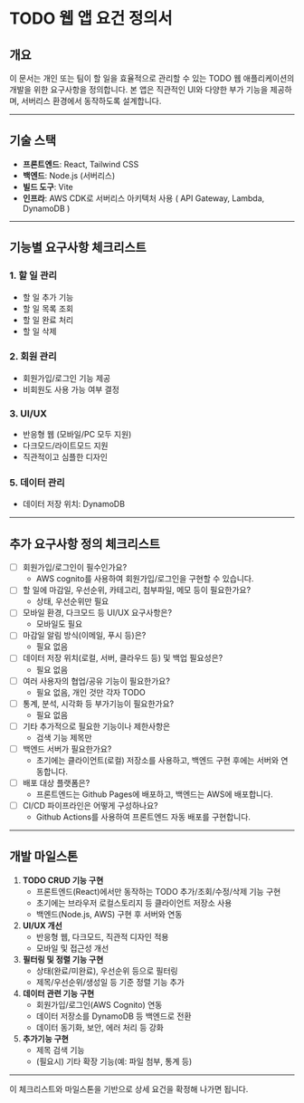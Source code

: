 # TODO 웹 앱 요건 정의서

## 개요
이 문서는 개인 또는 팀이 할 일을 효율적으로 관리할 수 있는 TODO 웹 애플리케이션의 개발을 위한 요구사항을 정의합니다. 본 앱은 직관적인 UI와 다양한 부가 기능을 제공하며, 서버리스 환경에서 동작하도록 설계합니다.

---

## 기술 스택
- **프론트엔드**: React, Tailwind CSS
- **백엔드**: Node.js (서버리스)
- **빌드 도구**: Vite
- **인프라**: AWS CDK로 서버리스 아키텍처 사용 ( API Gateway, Lambda, DynamoDB )

---

## 기능별 요구사항 체크리스트

### 1. 할 일 관리
- 할 일 추가 기능
- 할 일 목록 조회
- 할 일 완료 처리
- 할 일 삭제

### 2. 회원 관리
- 회원가입/로그인 기능 제공
- 비회원도 사용 가능 여부 결정

### 3. UI/UX
- 반응형 웹 (모바일/PC 모두 지원)
- 다크모드/라이트모드 지원
- 직관적이고 심플한 디자인

### 5. 데이터 관리
- 데이터 저장 위치: DynamoDB

---

## 추가 요구사항 정의 체크리스트
- [ ] 회원가입/로그인이 필수인가요?
   - AWS cognito를 사용하여 회원가입/로그인을 구현할 수 있습니다.
- [ ] 할 일에 마감일, 우선순위, 카테고리, 첨부파일, 메모 등이 필요한가요?
   - 상태, 우선순위만 필요
- [ ] 모바일 환경, 다크모드 등 UI/UX 요구사항은?
   - 모바일도 필요
- [ ] 마감일 알림 방식(이메일, 푸시 등)은?
   - 필요 없음
- [ ] 데이터 저장 위치(로컬, 서버, 클라우드 등) 및 백업 필요성은?
   - 필요 없음
- [ ] 여러 사용자의 협업/공유 기능이 필요한가요?
   - 필요 없음, 개인 것만 각자 TODO
- [ ] 통계, 분석, 시각화 등 부가기능이 필요한가요?
   - 필요 없음
- [ ] 기타 추가적으로 필요한 기능이나 제한사항은
   - 검색 기능 제목만
- [ ] 백엔드 서버가 필요한가요?
   - 초기에는 클라이언트(로컬) 저장소를 사용하고, 백엔드 구현 후에는 서버와 연동합니다.
- [ ] 배포 대상 플랫폼은?
   - 프론트엔드는 Github Pages에 배포하고, 백엔드는 AWS에 배포합니다.
- [ ] CI/CD 파이프라인은 어떻게 구성하나요?
   - Github Actions를 사용하여 프론트엔드 자동 배포를 구현합니다.

---

## 개발 마일스톤

1. **TODO CRUD 기능 구현**
   - 프론트엔드(React)에서만 동작하는 TODO 추가/조회/수정/삭제 기능 구현
   - 초기에는 브라우저 로컬스토리지 등 클라이언트 저장소 사용
   - 백엔드(Node.js, AWS) 구현 후 서버와 연동
2. **UI/UX 개선**
   - 반응형 웹, 다크모드, 직관적 디자인 적용
   - 모바일 및 접근성 개선
3. **필터링 및 정렬 기능 구현**
   - 상태(완료/미완료), 우선순위 등으로 필터링
   - 제목/우선순위/생성일 등 기준 정렬 기능 추가
4. **데이터 관련 기능 구현**
   - 회원가입/로그인(AWS Cognito) 연동
   - 데이터 저장소를 DynamoDB 등 백엔드로 전환
   - 데이터 동기화, 보안, 에러 처리 등 강화
5. **추가기능 구현**
   - 제목 검색 기능
   - (필요시) 기타 확장 기능(예: 파일 첨부, 통계 등)

---

이 체크리스트와 마일스톤을 기반으로 상세 요건을 확정해 나가면 됩니다.

